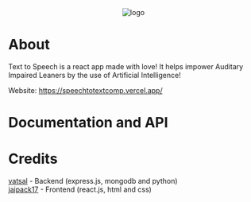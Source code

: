 <div align="center">
  <img src="https://user-images.githubusercontent.com/74130881/127653219-4077d4bf-4fb2-4277-8b00-af333791fc2e.png" alt="logo"/>
</div>

# About

Text to Speech is a react app made with love! It helps impower Auditary Impaired Leaners by the use of Artificial Intelligence! 

Website: https://speechtotextcomp.vercel.app/

# Documentation and API

# Credits
[vatsal]() - Backend (express.js, mongodb and python) <br/>
[jaipack17](https://github.com/jaipack17) - Frontend (react.js, html and css)
